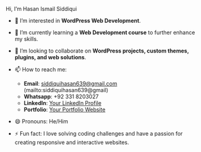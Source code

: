  Hi, I’m Hasan Ismail Siddiqui

- 👀 I’m interested in **WordPress Web Development**.
- 🌱 I’m currently learning a **Web Development course** to further enhance my skills.
- 💞️ I’m looking to collaborate on **WordPress projects, custom themes, plugins, and web solutions**.
- 📫 How to reach me: 
  - **Email**: siddiquihasan639@gmail.com (mailto:siddiquihasan639@gmail)
  - **Whatsapp**: +92 331 8203027
  - **LinkedIn**: [Your LinkedIn Profile](https://www.linkedin.com/in/your-linkedin-profile)
  - **Portfolio**: [Your Portfolio Website](https://your-portfolio-link.com)
  
- 😄 Pronouns: He/Him
- ⚡ Fun fact: I love solving coding challenges and have a passion for creating responsive and interactive websites.

<!---
HasanIsmailSiddiqui/HasanIsmailSiddiqui is a ✨ special ✨ repository because its `README.md` (this file) appears on your GitHub profile.
You can click the Preview link to take a look at your changes.
--->
